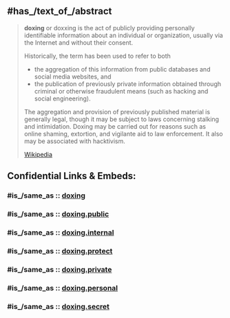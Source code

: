 ﻿---
aliases:
- doxxing
- doxing
---

## #has_/text_of_/abstract 

> **doxing** or doxxing is the act of publicly providing personally identifiable information 
> about an individual or organization, usually via the Internet and without their consent. 
> 
> Historically, the term has been used to refer to both 
> - the aggregation of this information from public databases and social media websites, and 
> - the publication of previously private information obtained through criminal or otherwise fraudulent means (such as hacking and social engineering).
>
> The aggregation and provision of previously published material is generally legal, 
> though it may be subject to laws concerning stalking and intimidation. 
> Doxing may be carried out for reasons such as online shaming, extortion, 
> and vigilante aid to law enforcement. 
> It also may be associated with hacktivism.
>
> [Wikipedia](https://en.wikipedia.org/wiki/Doxing)


## Confidential Links & Embeds: 

### #is_/same_as :: [doxing](/_Standards/Society/Ideology/Political_Ideology/Fascism/doxing.md) 

### #is_/same_as :: [doxing.public](/_public/Society/Ideology/Political_Ideology/Fascism/doxing.public.md) 

### #is_/same_as :: [doxing.internal](/_internal/Society/Ideology/Political_Ideology/Fascism/doxing.internal.md) 

### #is_/same_as :: [doxing.protect](/_protect/Society/Ideology/Political_Ideology/Fascism/doxing.protect.md) 

### #is_/same_as :: [doxing.private](/_private/Society/Ideology/Political_Ideology/Fascism/doxing.private.md) 

### #is_/same_as :: [doxing.personal](/_personal/Society/Ideology/Political_Ideology/Fascism/doxing.personal.md) 

### #is_/same_as :: [doxing.secret](/_secret/Society/Ideology/Political_Ideology/Fascism/doxing.secret.md)

